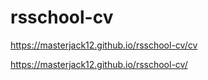 # rsschool-cv

https://masterjack12.github.io/rsschool-cv/cv

https://masterjack12.github.io/rsschool-cv/

